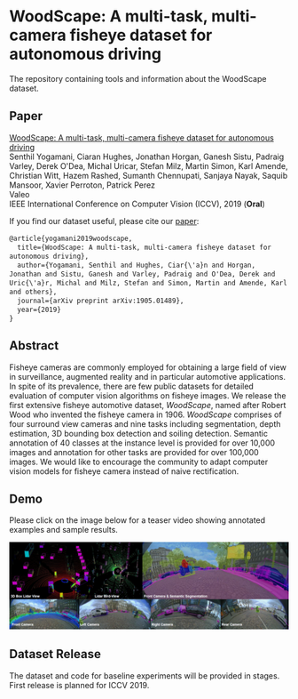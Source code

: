 # WoodScape: A multi-task, multi-camera fisheye dataset for autonomous driving
The repository containing tools and information about the WoodScape dataset.

## Paper
[WoodScape: A multi-task, multi-camera fisheye dataset for autonomous driving](https://arxiv.org/abs/1905.01489)  
Senthil Yogamani, Ciaran Hughes, Jonathan Horgan, Ganesh Sistu, Padraig Varley, Derek O'Dea, Michal Uricar, Stefan Milz, Martin Simon, Karl Amende, Christian Witt, Hazem Rashed, Sumanth Chennupati, Sanjaya Nayak, Saquib Mansoor, Xavier Perroton, Patrick Perez  
Valeo  
IEEE International Conference on Computer Vision (ICCV), 2019 (**Oral**)

If you find our dataset useful, please cite our [paper](https://arxiv.org/abs/1905.01489):

```
@article{yogamani2019woodscape,
  title={WoodScape: A multi-task, multi-camera fisheye dataset for autonomous driving},
  author={Yogamani, Senthil and Hughes, Ciar{\'a}n and Horgan, Jonathan and Sistu, Ganesh and Varley, Padraig and O'Dea, Derek and Uric{\'a}r, Michal and Milz, Stefan and Simon, Martin and Amende, Karl and others},
  journal={arXiv preprint arXiv:1905.01489},
  year={2019}
}
```

## Abstract
Fisheye cameras are commonly employed for obtaining a large field of view in surveillance, augmented reality and in particular automotive applications. In spite of its prevalence, there are few public datasets for detailed evaluation of computer vision algorithms on fisheye images. We release the first extensive fisheye automotive dataset, *WoodScape*, named after Robert Wood who invented the fisheye camera in 1906. *WoodScape* comprises of four surround view cameras and nine tasks including segmentation, depth estimation, 3D bounding box detection and soiling detection. Semantic annotation of 40 classes at the instance level is provided for over 10,000 images and annotation for other tasks are provided for over 100,000 images. We would like to encourage the community to adapt computer vision models for fisheye camera instead of naive rectification.

## Demo
Please click on the image below for a teaser video showing annotated examples and sample results.

[![](./teaser.png)](https://streamable.com/aiefb "")

## Dataset Release
The dataset and code for baseline experiments will be provided in stages. First release is planned for ICCV 2019.
